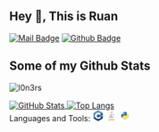 ## Hey 👋, This is Ruan

[![Mail Badge](https://img.shields.io/badge/-99746460@qq.com-c14438?style=flat&logo=Gmail&logoColor=white&link=mailto:99746460@qq.com)](mailto:99746460@qq.com) [![Github Badge](https://img.shields.io/badge/-ryyyc-grey?style=flat&logo=github&logoColor=white&link=https://github.com/ryyyc/)](https://www.github.com/ryyyc/)
## Some of my Github Stats
<p align=left> <img src=https://komarev.com/ghpvc/?username=l0n3rs alt=l0n3rs /> </p>

<a href="https://github.com/l0n3rs">
  <img align="center" alt="GitHub Stats" src="https://github-readme-stats.vercel.app/api?username=l0n3rs&show_icons=true&include_all_commits=true" />
</a>
<a href="https://github.com/l0n3rs">
  <img align="center" alt="Top Langs" src="https://github-readme-stats.vercel.app/api/top-langs/?username=l0n3rs&layout=compact" />
</a>
<br />
Languages and Tools:
<code><img height="20" src="https://raw.githubusercontent.com/github/explore/80688e429a7d4ef2fca1e82350fe8e3517d3494d/topics/cpp/cpp.png" alt="cpp"></code>
<code><img height="20" src="https://raw.githubusercontent.com/github/explore/80688e429a7d4ef2fca1e82350fe8e3517d3494d/topics/java/java.png" alt="java"></code>
<code><img height="20" src="https://raw.githubusercontent.com/github/explore/80688e429a7d4ef2fca1e82350fe8e3517d3494d/topics/python/python.png" alt="python"></code>



<!--
**l0n3rs/l0n3rs** is a ✨ _special_ ✨ repository because its `README.md` (this file) appears on your GitHub profile.

Here are some ideas to get you started:

- 🔭 I’m currently working on ...
- 🌱 I’m currently learning ...
- 👯 I’m looking to collaborate on ...
- 🤔 I’m looking for help with ...
- 💬 Ask me about ...
- 📫 How to reach me: ...
- 😄 Pronouns: ...
- ⚡ Fun fact: ...
-->
